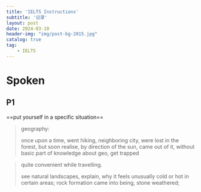 ```yaml
---
title: 'IELTS Instructions'
subtitle: '记录'
layout: post
date: 2024-03-10
header-img: "img/post-bg-2015.jpg"
catalog: true
tag: 
    - IELTS
---
```



# Spoken

## P1

==put yourself in a specific situation==

> geography:
>
> once upon a time,  went hiking, neighboring city, were lost in the forest, but soon realise, by direction of the sun, came out of it, without basic part of knowledge about geo, get trapped

> quite convenient while travelling.
>
> see natural landscapes, explain, why it feels unusually cold or hot in certain areas; rock formation came into being, stone weathered;



